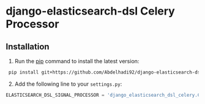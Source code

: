 
# django-elasticsearch-dsl Celery Processor


## Installation

1. Run the [pip](https://pip.pypa.io/en/stable/) command to install the latest version:
```bash
 pip install git+https://github.com/Abdelhadi92/django-elasticsearch-dsl-celery.git
```

2. Add the following line to your `settings.py`:
```python
ELASTICSEARCH_DSL_SIGNAL_PROCESSOR = 'django_elasticsearch_dsl_celery.CelerySignalProcessor'
```
